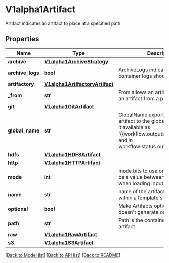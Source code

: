 # V1alpha1Artifact

Artifact indicates an artifact to place at a specified path
## Properties
Name | Type | Description | Notes
------------ | ------------- | ------------- | -------------
**archive** | [**V1alpha1ArchiveStrategy**](V1alpha1ArchiveStrategy.md) |  | [optional] 
**archive_logs** | **bool** | ArchiveLogs indicates if the container logs should be archived | [optional] 
**artifactory** | [**V1alpha1ArtifactoryArtifact**](V1alpha1ArtifactoryArtifact.md) |  | [optional] 
**_from** | **str** | From allows an artifact to reference an artifact from a previous step | [optional] 
**git** | [**V1alpha1GitArtifact**](V1alpha1GitArtifact.md) |  | [optional] 
**global_name** | **str** | GlobalName exports an output artifact to the global scope, making it available as &#39;{{workflow.outputs.artifacts.XXXX}} and in workflow.status.outputs.artifacts | [optional] 
**hdfs** | [**V1alpha1HDFSArtifact**](V1alpha1HDFSArtifact.md) |  | [optional] 
**http** | [**V1alpha1HTTPArtifact**](V1alpha1HTTPArtifact.md) |  | [optional] 
**mode** | **int** | mode bits to use on this file, must be a value between 0 and 0777 set when loading input artifacts. | [optional] 
**name** | **str** | name of the artifact. must be unique within a template&#39;s inputs/outputs. | 
**optional** | **bool** | Make Artifacts optional, if Artifacts doesn&#39;t generate or exist | [optional] 
**path** | **str** | Path is the container path to the artifact | [optional] 
**raw** | [**V1alpha1RawArtifact**](V1alpha1RawArtifact.md) |  | [optional] 
**s3** | [**V1alpha1S3Artifact**](V1alpha1S3Artifact.md) |  | [optional] 

[[Back to Model list]](../README.md#documentation-for-models) [[Back to API list]](../README.md#documentation-for-api-endpoints) [[Back to README]](../README.md)


